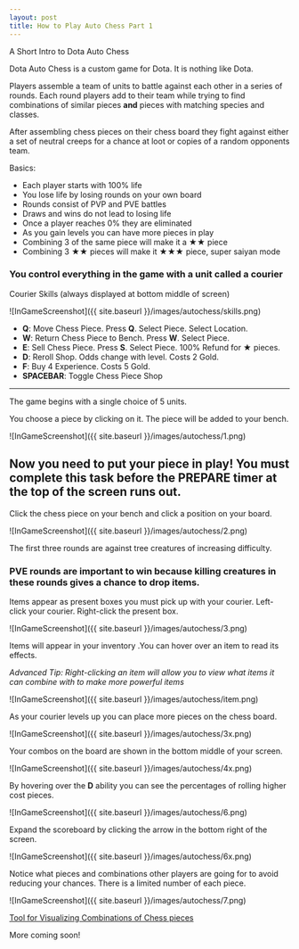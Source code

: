 ```yaml
---
layout: post
title: How to Play Auto Chess Part 1
---
```


A Short Intro to Dota Auto Chess

Dota Auto Chess is a custom game for Dota. It is nothing like Dota. 

Players assemble a team of units to battle against each other in a series of rounds. Each round players add to their team while trying to find combinations of similar pieces **and** pieces with matching species and classes. 

After assembling chess pieces on their chess board they fight against either a set of neutral creeps for a chance at loot or copies of a random opponents team.

Basics:
 - Each player starts with 100% life
 - You lose life by losing rounds on your own board
 - Rounds consist of PVP and PVE battles
 - Draws and wins do not lead to losing life
 - Once a player reaches 0% they are eliminated
 - As you gain levels you can have more pieces in play
 - Combining 3 of the same piece will make it a ★★ piece
 - Combining 3 ★★ pieces will make it ★★★ piece, super saiyan mode

### You control everything in the game with a unit called a courier

Courier Skills (always displayed at bottom middle of screen)

![InGameScreenshot]({{ site.baseurl }}/images/autochess/skills.png)

 - **Q**: Move Chess Piece. Press **Q**. Select Piece. Select Location.
 - **W**: Return Chess Piece to Bench. Press **W**. Select Piece.
 - **E**: Sell Chess Piece. Press **S**. Select Piece. 100% Refund for ★ pieces.
 - **D**: Reroll Shop. Odds change with level. Costs 2 Gold.
 - **F**: Buy 4 Experience. Costs 5 Gold.
 - **SPACEBAR**: Toggle Chess Piece Shop

---

The game begins with a single choice of 5 units. 

You choose a piece by clicking on it. The piece will be added to your bench.

![InGameScreenshot]({{ site.baseurl }}/images/autochess/1.png)

## **Now you need to put your piece in play! You must complete this task before the **PREPARE** timer at the top of the screen runs out.**

Click the chess piece on your bench and click a position on your board.

![InGameScreenshot]({{ site.baseurl }}/images/autochess/2.png)

The first three rounds are against tree creatures of increasing difficulty.

### PVE rounds are important to win because killing creatures in these rounds gives a chance to drop items.

Items appear as present boxes you must pick up with your courier. Left-click your courier. Right-click the present box.

![InGameScreenshot]({{ site.baseurl }}/images/autochess/3.png)


Items will appear in your inventory .You can hover over an item to read its effects.

*Advanced Tip: Right-clicking an item will allow you to view what items it can combine with to make more powerful items*

![InGameScreenshot]({{ site.baseurl }}/images/autochess/item.png)

As your courier levels up you can place more pieces on the chess board.

![InGameScreenshot]({{ site.baseurl }}/images/autochess/3x.png)

Your combos on the board are shown in the bottom middle of your screen.

![InGameScreenshot]({{ site.baseurl }}/images/autochess/4x.png)

By hovering over the **D** ability you can see the percentages of rolling higher cost pieces.

![InGameScreenshot]({{ site.baseurl }}/images/autochess/6.png)

Expand the scoreboard by clicking the arrow in the bottom right of the screen.

![InGameScreenshot]({{ site.baseurl }}/images/autochess/6x.png)

Notice what pieces and combinations other players are going for to avoid reducing your chances. There is a limited number of each piece.

![InGameScreenshot]({{ site.baseurl }}/images/autochess/7.png)

[Tool for Visualizing Combinations of Chess pieces](http://dota.wassuh.com)

More coming soon!